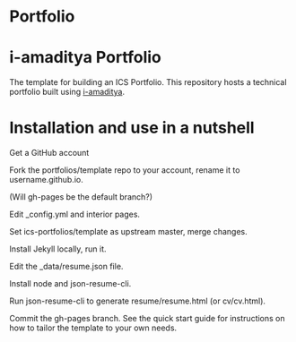 #  Portfolio
# i-amaditya Portfolio

The template for building an ICS Portfolio.
This repository hosts a technical portfolio built using [i-amaditya](http://i-amaditya.github.io). 

# Installation and use in a nutshell

 Get a GitHub account

Fork the portfolios/template repo to your account, rename it to username.github.io.

 (Will gh-pages be the default branch?)

 Edit _config.yml and interior pages.

 Set ics-portfolios/template as upstream master, merge changes.

 

 Install Jekyll locally, run it.

Edit the _data/resume.json file.

 Install node and json-resume-cli.

 Run json-resume-cli to generate resume/resume.html (or cv/cv.html).

 Commit the gh-pages branch.
See the quick start guide for instructions on how to tailor the template to your own needs.
